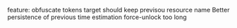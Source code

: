 feature: obfuscate tokens
target should keep previsou resource name
Better persistence of previous time estimation
force-unlock too long